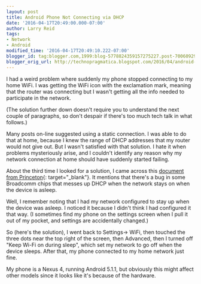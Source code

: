 ```yaml
---
layout: post
title: Android Phone Not Connecting via DHCP
date: '2016-04-17T20:49:00.000-07:00'
author: Larry Reid
tags:
- Network
- Android
modified_time: '2016-04-17T20:49:10.222-07:00'
blogger_id: tag:blogger.com,1999:blog-5778824359157275227.post-700609292797841330
blogger_orig_url: http://technopragmatica.blogspot.com/2016/04/android-phone-not-connecting-via-dhcp.html
---
```


I had a weird problem where suddenly my phone stopped connecting to my
home WiFi. I was getting the WiFi icon with the exclamation mark,
meaning that the router was connecting but I wasn't getting all the info
needed to participate in the network.  
  
(The solution further down doesn't require you to understand the next
couple of paragraphs, so don't despair if there's too much tech talk in
what follows.)  
  
Many posts on-line suggested using a static connection. I was able to do
that at home, because I knew the range of DHCP addresses that my router
would not give out. But I wasn't satisfied with that solution. I hate it
when problems mysteriously arise, and I couldn't identify any reason why
my network connection at home should have suddenly started failing.  
  
About the third time I looked for a solution, I came across
this [document from Princeton][1]{: target="_blank"}. It mentions that
there's a bug in some Broadcomm chips that messes up DHCP when the
network stays on when the device is asleep.  
  
Well, I remember noting that I had my network configured to stay up when
the device was asleep. I noticed it because I didn't think I had
configured it that way. (I sometimes find my phone on the settings
screen when I pull it out of my pocket, and settings are accidentally
changed.)  
  
So (here's the solution), I went back to Settings-&gt; WiFi, then
touched the three dots near the top right of the screen, then Advanced,
then I turned off "Keep Wi-Fi on during sleep", which set my network to
go off when the device sleeps. After that, my phone connected to my home
network just fine.  
  
My phone is a Nexus 4, running Android 5.1.1, but obviously this might
affect other models since it looks like it's because of the hardware.



[1]: https://www.net.princeton.edu/android/android-stops-renewing-lease-keeps-using-IP-address-11236.html
